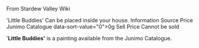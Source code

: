 From Stardew Valley Wiki

'Little Buddies' Can be placed inside your house. Information Source Price Junimo Catalogue data-sort-value="0"&gt;0g Sell Price Cannot be sold

'**Little Buddies'** is a painting available from the Junimo Catalogue.